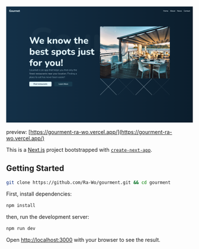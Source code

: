 ![screenshot](https://raw.githubusercontent.com/Ra-Wo/gourment/main/Screen%20Shot%202022-08-19%20at%2010.45.09%20AM.png)

preview: [https://gourment-ra-wo.vercel.app/](https://gourment-ra-wo.vercel.app/)

This is a [Next.js](https://nextjs.org/) project bootstrapped with [`create-next-app`](https://github.com/vercel/next.js/tree/canary/packages/create-next-app).

## Getting Started

```bash
git clone https://github.com/Ra-Wo/gourment.git && cd gourment
```

First, install dependencies:

```bash
npm install
```

then, run the development server:

```bash
npm run dev
```

Open [http://localhost:3000](http://localhost:3000) with your browser to see the result.
